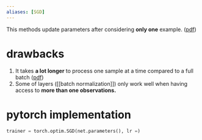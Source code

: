 ```yaml
---
aliases: [SGD]
---
```

This methods update parameters after considering **only one** example.  ([pdf](zotero://open-pdf/library/items/I3IXYM7V?page=128&annotation=L7TSUCL3)) <!--SR:!2023-03-17,5,210-->

# drawbacks 
1. It takes **a lot longer** to process one sample at a time compared to a full batch ([pdf](zotero://open-pdf/library/items/I3IXYM7V?page=128&annotation=24BQI8JI))
2. Some of layers ([[batch normalization]]) only work well when having access to **more than one observations.** <!--SR:!2023-03-17,9,250!2023-03-27,15,250-->

# pytorch implementation 
```python
trainer = torch.optim.SGD(net.parameters(), lr =)
```
